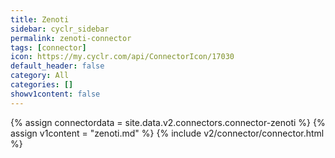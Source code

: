 ```yaml
---
title: Zenoti
sidebar: cyclr_sidebar
permalink: zenoti-connector
tags: [connector]
icon: https://my.cyclr.com/api/ConnectorIcon/17030
default_header: false
category: All
categories: []
showv1content: false
---
```

{% assign connectordata = site.data.v2.connectors.connector-zenoti %}
{% assign v1content = "zenoti.md" %}
{% include v2/connector/connector.html %}	